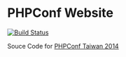 # PHPConf Website

[![Build Status](https://travis-ci.org/PHPConf-TW/website-2014.png)](http://travis-ci.org/PHPConf-TW/website-2014) 

Souce Code for [PHPConf Taiwan 2014][1]

[1]: http://phpconf.tw/2014/
